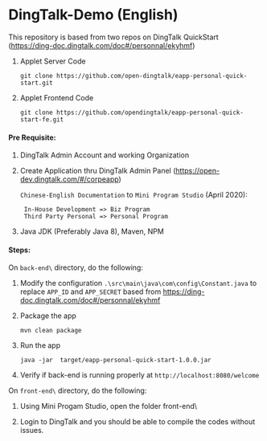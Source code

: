 # DingTalk-Demo (English)
This repository is based from two repos on DingTalk QuickStart (https://ding-doc.dingtalk.com/doc#/personnal/ekyhmf)
1. Applet Server Code

    `git clone https://github.com/open-dingtalk/eapp-personal-quick-start.git`
2. Applet Frontend Code

    `git clone https://github.com/opendingtalk/eapp-personal-quick-start-fe.git`


#### Pre Requisite:
1. DingTalk Admin Account and working Organization
2. Create Application thru DingTalk Admin Panel (https://open-dev.dingtalk.com/#/corpeapp)

    `Chinese-English Documentation` to `Mini Program Studio` (April 2020):

        In-House Development => Biz Program
        Third Party Personal => Personal Program 

3. Java JDK (Preferably Java 8), Maven, NPM

#### Steps:
On `back-end\` directory, do the following:

1. Modify the configuration `.\src\main\java\com\config\Constant.java` to replace `APP_ID` and `APP_SECRET` based from https://ding-doc.dingtalk.com/doc#/personnal/ekyhmf

2. Package the app

    `mvn clean package`

3. Run the app

    `java -jar  target/eapp-personal-quick-start-1.0.0.jar`

4. Verify if back-end is running properly  at `http://localhost:8080/welcome` 


On `front-end\` directory, do the following:

1. Using Mini Progam Studio, open the folder front-end\

2. Login to DingTalk and you should be able to compile the codes without issues.


